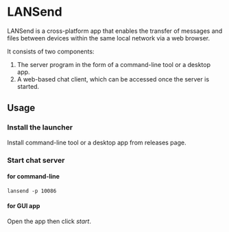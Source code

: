 # LANSend

LANSend is a cross-platform app that enables the transfer of messages and files between devices within the same local network via a web browser.

It consists of two components:

1. The server program in the form of a command-line tool or a desktop app.
2. A web-based chat client, which can be accessed once the server is started.

## Usage

### Install the launcher

Install command-line tool or a desktop app from releases page.

### Start chat server

#### for command-line

```
lansend -p 10086
```

#### for GUI app

Open the app then click _start_.
